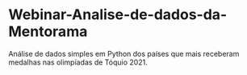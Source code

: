 # Webinar-Analise-de-dados-da-Mentorama
Análise de dados simples em Python dos países que mais receberam medalhas nas olimpíadas de Tóquio 2021.
